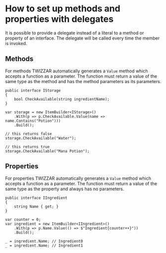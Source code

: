 # How to set up methods and properties with delegates

It is possible to provide a delegate instead of a literal to a method or property of an interface. The delegate will be called every time the member is invoked.

## Methods
For methods TWIZZAR automatically generates a `Value` method which accepts a function as a parameter. The function must return a value of the same type as the method and has the method parameters as its parameters.

```c#{8}
public interface IStorage
{
    bool CheckAvailable(string ingredientName);
}

var storage = new ItemBuilder<IStorage>()
    .With(p => p.CheckAvailable.Value(name => name.Contains("Potion")))
    .Build();

// this returns false
storage.CheckAvailable("Water");

// this returns true
storage.CheckAvailable("Mana Potion");
```

## Properties
For properties TWIZZAR automatically generates a `Value` method which accepts a function as a parameter. The function must return a value of the same type as the property and always has no parameters.

```c#{8}
public interface IIngredient
{
    string Name { get; }
}

var counter = 0;
var ingredient = new ItemBuilder<IIngredient>()
    .With(p => p.Name.Value(() => $"Ingredient{counter++}"))
    .Build();

_ = ingredient.Name; // Ingredient0
_ = ingredient.Name; // Ingredient1
```
